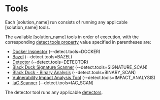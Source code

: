 # Tools

Each [solution_name] run consists of running any applicable [solution_name] tools.

The available [solution_name] tools in order of execution, with the corresponding [detect tools property](../properties/configuration/paths.md#detect-tools-included)
value specified in parentheses are:

* [Docker Inspector](../packagemgrs/docker/intro.md) (--detect.tools=DOCKER)
* [Bazel](../packagemgrs/bazel.md) (--detect.tools=BAZEL)
* [Detector](detectors.md) (--detect.tools=DETECTOR)
* [Black Duck Signature Scanner](../runningdetect/basics/runningwithblackduck.md) (--detect.tools=SIGNATURE_SCAN)
* [Black Duck - Binary Analysis](../runningdetect/basics/runningwithblackduck.md) (--detect.tools=BINARY_SCAN)
* [Vulnerability Impact Analysis Tool](../runningdetect/basics/runningwithblackduck.md) (--detect.tools=IMPACT_ANALYSIS)
* [IaC Scanner](../runningdetect/basics/runningwithblackduck.md) (--detect.tools=IAC_SCAN)

The detector tool runs any applicable [detectors](detectors.md).
